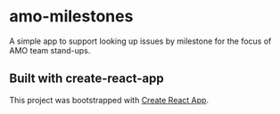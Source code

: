 # amo-milestones

A simple app to support looking up issues by milestone for the focus of AMO team stand-ups.

## Built with create-react-app

This project was bootstrapped with [Create React App](https://github.com/facebookincubator/create-react-app).
